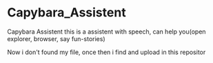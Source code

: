 # Capybara_Assistent

Capybara Assistent this is a assistent with speech, can help you(open explorer, browser, say fun-stories)

Now i don't found my file, once then i find and upload in this repositor
